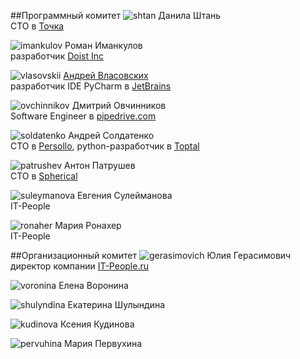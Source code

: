 
##Программный комитет
![shtan](https://img-fotki.yandex.ru/get/195648/121639917.103/0_180d49_899da6d1_orig) Данила Штань<br>CTO в [Точка](https://tochka.com)

![imankulov](https://img-fotki.yandex.ru/get/94596/121639917.103/0_180d47_c749c124_orig) Роман Иманкулов<br>разработчик [Doist Inc](https://doist.com)

![vlasovskii](https://img-fotki.yandex.ru/get/56796/121639917.dc/0_14bbaf_3f642a40_orig) [Андрей Власовских](http://pirx.ru)<br> разработчик IDE PyCharm в [JetBrains](https://www.jetbrains.com)

![ovchinnikov](https://img-fotki.yandex.ru/get/41138/121639917.dc/0_14bbae_d29aa7cc_orig) Дмитрий Овчинников<br>Software Engineer в [pipedrive.com](https://www.pipedrive.com/ru) 

![soldatenko](https://img-fotki.yandex.ru/get/251308/356682190.0/0_1597f8_df717725_orig) Андрей Солдатенко<br>CTO в [Persollo](https://persollo.com), python-разработчик в [Toptal](https://www.toptal.com)

![patrushev](https://img-fotki.yandex.ru/get/246231/121639917.112/0_193b50_3215ed11_orig) Антон Патрушев<br>CTO в [Spherical](http://spherical.co)

![suleymanova](https://img-fotki.yandex.ru/get/195132/121639917.103/0_180d52_5de239c0_orig) Евгения Сулейманова<br>IT-People

![ronaher](https://img-fotki.yandex.ru/get/197741/121639917.103/0_180d4f_8d6f7195_orig) Мария Ронахер<br>IT-People


##Организационный комитет
![gerasimovich](https://img-fotki.yandex.ru/get/195990/121639917.103/0_180d4e_d97021d0_orig) Юлия Герасимович<br>директор компании [IT-People.ru](http://it-people.ru/)

![voronina](https://img-fotki.yandex.ru/get/42692/121639917.103/0_180d54_28c36dde_orig) Елена Воронина

![shulyndina](https://img-fotki.yandex.ru/get/51236/121639917.103/0_180d53_d3c83db2_orig) Екатерина Шулындина

![kudinova](https://img-fotki.yandex.ru/get/42692/121639917.103/0_180d50_5b7d76ae_orig) Ксения Кудинова

![pervuhina](https://img-fotki.yandex.ru/get/195990/121639917.103/0_180d51_c4688eef_orig) Мария Первухина


